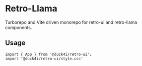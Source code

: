 # Retro-Llama

Turborepo and Vite driven monorepo for retro-ui and retro-llama components.

## Usage

```
import { App } from '@duck4i/retro-ui';
import '@duck4i/retro-ui/style.css'

```